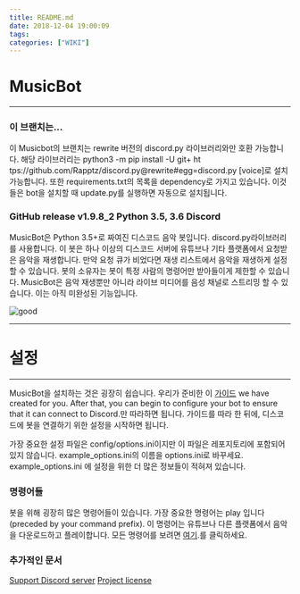 ```yaml
---
title: README.md
date: 2018-12-04 19:00:09
tags:
categories: ["WIKI"]
---
```


# MusicBot

---
### 이 브랜치는...

이 Musicbot의 브랜치는 rewrite 버전의 discord.py 라이브러리와만 호환 가능합니다. 해당 라이브러리는 python3 -m pip install -U git+ ht tps://github.com/Rapptz/discord.py@rewrite#egg=discord.py [voice]로 설치 가능합니다. 또한 requirements.txt의 목록을 dependency로 가지고 있습니다. 이것들은 bot을 설치할 때 update.py를 실행하면 자동으로 설치됩니다.

### GitHub release v1.9.8_2 Python 3.5, 3.6 Discord

MusicBot은 Python 3.5+로 짜여진 디스코드 음악 봇입니다. discord.py라이브러리를 사용합니다. 이 봇은 하나 이상의 디스코드 서버에 유튜브나 기타 플랫폼에서 요청받은 음악을 재생합니다. 만약 요청 큐가 비었다면 재생 리스트에서 음악을 재생하게 설정할 수 있습니다. 봇의 소유자는 봇이 특정 사람의 명령어만 받아들이게 제한할 수 있습니다. MusicBot은 음악 재생뿐만 아니라 라이브 미디어를 음성 채널로 스트리밍 할 수 있습니다. 이는 아직 미완성된 기능입니다.

![good](https://camo.githubusercontent.com/25363218509757cbb6e597e81cc24b6e505ee489/68747470733a2f2f692e696d6775722e636f6d2f455a6c6a5935322e706e67)

*******************************************************

# 설정
---
MusicBot을 설치하는 것은 굉장히 쉽습니다. 우리가 준비한 이 [가이드](https://just-some-bots.github.io/MusicBot/) we have created for you. After that, you can begin to configure your bot to ensure that it can connect to Discord.만 따라하면 됩니다. 가이드를 따라 한 뒤에, 디스코드에 봇을 연결하기 위한 설정을 시작하면 됩니다.

가장 중요한 설정 파일은 config/options.ini이지만 이 파일은 레포지토리에 포함되어 있지 않습니다. example_options.ini의 이름을 options.ini로 바꾸세요. example_options.ini 에 설정을 위한 더 많은 정보들이 적혀져 있습니다.

### 명령어들
봇을 위해 굉장히 많은 명령어들이 있습니다. 가장 중요한 명령어는 play <url> 입니다(preceded by your command prefix). 이 명령어는 유튜브나 다른 플랫폼에서 음악을 다운로드하고 플레이합니다. 모든 명령어를 보려면 [여기](https://just-some-bots.github.io/MusicBot/using/commands/).를 클릭하세요.

### 추가적인 문서
[Support Discord server](https://discordapp.com/invite/bots)
[Project license](https://github.com/18-2-SKKU-OSS/2018-2-OSS-L4/blob/master/LICENSE)
